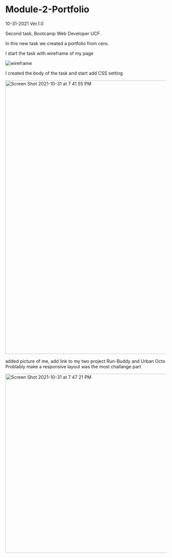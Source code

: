 # Module-2-Portfolio
10-31-2021 Ver.1.0

Second task, Bootcamp Web Developer UCF.

 In this new task we created a portfolio from cero.
 
 I start the task with wireframe of my page
 
![wireframe](https://user-images.githubusercontent.com/91921941/139604934-a4be8c35-a034-4fe6-90ff-0061faf8c9f5.png)


I created the body of the task and start add CSS setting 

<img width="856" alt="Screen Shot 2021-10-31 at 7 41 55 PM" src="https://user-images.githubusercontent.com/91921941/139605147-cae90983-629a-4971-8409-fa3d496e860c.png">
 
 added picture of me, 
 add link to my two project Run-Buddy and Urban Octo 
 Problably   make a responsive layout was the most challange part
 
 
<img width="560" alt="Screen Shot 2021-10-31 at 7 47 21 PM" src="https://user-images.githubusercontent.com/91921941/139605403-d0baf6cb-c8ad-48f1-8f9f-e9f822feeee0.png">

 
